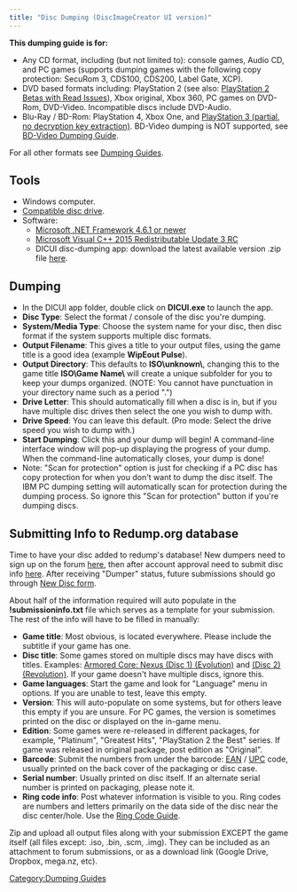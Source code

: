 ```yaml
---
title: "Disc Dumping (DiscImageCreator UI version)"
---
```


**This dumping guide is for:**

  - Any CD format, including (but not limited to): console games, Audio
    CD, and PC games (supports dumping games with the following copy
    protection: SecuRom 3, CDS100, CDS200, Label Gate, XCP).
  - DVD based formats including: PlayStation 2 (see also: [PlayStation 2
    Betas with Read
    Issues](PlayStation_2_Betas_with_Read_Issues "wikilink")), Xbox
    original, Xbox 360, PC games on DVD-Rom, DVD-Video. Incompatible
    discs include DVD-Audio.
  - Blu-Ray / BD-Rom: PlayStation 4, Xbox One, and [PlayStation 3
    (partial, no decryption key
    extraction)](PlayStation_3_Dumping_Guide "wikilink"). BD-Video
    dumping is NOT supported, see [BD-Video Dumping
    Guide](BD-Video_Dumping_Guide "wikilink").

For all other formats see [Dumping Guides](Dumping_Guides "wikilink").

## Tools

  - Windows computer.
  - [Compatible disc
    drive](DiscImageCreator:_Optical_Disc_Drive_Compatibility "wikilink").
  - Software:
      - [Microsoft .NET Framework 4.6.1 or
        newer](https://www.microsoft.com/en-us/download/details.aspx?id=49981)
      - [Microsoft Visual C++ 2015 Redistributable Update 3
        RC](https://www.microsoft.com/en-us/download/details.aspx?id=52685)
      - DICUI disc-dumping app: download the latest available version
        .zip file
        [here](https://github.com/reignstumble/DICUI/releases/latest).

## Dumping

  - In the DICUI app folder, double click on **DICUI.exe** to launch the
    app.
  - **Disc Type**: Select the format / console of the disc you're
    dumping.
  - **System/Media Type**: Choose the system name for your disc, then
    disc format if the system supports multiple disc formats.
  - **Output Filename**: This gives a title to your output files, using
    the game title is a good idea (example **WipEout Pulse**).
  - **Output Directory**: This defaults to **ISO\\unknown\\**, changing
    this to the game title **ISO\\Game Name\\** will create a unique
    subfolder for you to keep your dumps organized. (NOTE: You cannot
    have punctuation in your directory name such as a period ".")
  - **Drive Letter**: This should automatically fill when a disc is in,
    but if you have multiple disc drives then select the one you wish to
    dump with.
  - **Drive Speed**: You can leave this default. (Pro mode: Select the
    drive speed you wish to dump with.)
  - **Start Dumping**: Click this and your dump will begin\! A
    command-line interface window will pop-up displaying the progress of
    your dump. When the command-line automatically closes, your dump is
    done\!
  - Note: "Scan for protection" option is just for checking if a PC disc
    has copy protection for when you don't want to dump the disc itself.
    The IBM PC dumping setting will automatically scan for protection
    during the dumping process. So ignore this "Scan for protection"
    button if you're dumping discs.

## Submitting Info to Redump.org database

Time to have your disc added to redump's database\! New dumpers need to
sign up on the forum
[here](http://forum.redump.org/topic/12228/want-to-register-please-read-first/),
then after account approval need to submit disc info
[here](http://forum.redump.org/forum/11/dumps/). After receiving
"Dumper" status, future submissions should go through [New Disc
form](http://redump.org/newdisc/).

About half of the information required will auto populate in the
**\!submissioninfo.txt** file which serves as a template for your
submission. The rest of the info will have to be filled in manually:

  - **Game title**: Most obvious, is located everywhere. Please include
    the subtitle if your game has one.
  - **Disc title**: Some games stored on multiple discs may have discs
    with titles. Examples: [Armored Core: Nexus (Disc 1)
    (Evolution)](http://redump.org/disc/15041/) and [(Disc 2)
    (Revolution)](http://redump.org/disc/15042/). If your game doesn't
    have multiple discs, ignore this.
  - **Game languages**: Start the game and look for "Language" menu in
    options. If you are unable to test, leave this empty.
  - **Version**: This will auto-populate on some systems, but for others
    leave this empty if you are unsure. For PC games, the version is
    sometimes printed on the disc or displayed on the in-game menu.
  - **Edition**: Some games were re-released in different packages, for
    example, "Platinum", "Greatest Hits", "PlayStation 2 the Best"
    series. If game was released in original package, post edition as
    "Original".
  - **Barcode**: Submit the numbers from under the barcode:
    [EAN](http://en.wikipedia.org/wiki/European_Article_Number) /
    [UPC](http://en.wikipedia.org/wiki/Universal_Product_Code) code,
    usually printed on the back cover of the packaging or disc case.
  - **Serial number**: Usually printed on disc itself. If an alternate
    serial number is printed on packaging, please note it.
  - **Ring code info**: Post whatever information is visible to you.
    Ring codes are numbers and letters primarily on the data side of the
    disc near the disc center/hole. Use the [Ring Code
    Guide](Ring_Code_Guide "wikilink").

Zip and upload all output files along with your submission EXCEPT the
game itself (all files except: .iso, .bin, .scm, .img). They can be
included as an attachment to forum submissions, or as a download link
(Google Drive, Dropbox, mega.nz, etc).

[Category:Dumping Guides](Category:Dumping_Guides "wikilink")